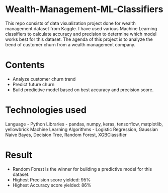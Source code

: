 # Wealth-Management-ML-Classifiers
This repo consists of data visualization project done for wealth management dataset from Kaggle. I have used various Machine Learning classifiers to calculate accuracy and precision to determine which model works best for this dataset.
The agenda of this project is to analyze the trend of customer churn from a wealth management company.

# Contents
- Analyze customer churn trend
- Predict future churn 
- Build predictive model based on best accuracy and precision score.

# Technologies used
Language - Python
Libraries - pandas, numpy, keras, tensorflow, matplotlib, yellowbrick
Machine Learning Algorithms - Logistic Regression, Gaussian Naive Bayes, Decision Tree, Random Forest, XGBClassifier

# Result
- Random Forest is the winner for building a predictive model for this dataset.
- Highest Precision score yielded: 95%
- Highest Accuracy score yielded: 86%
